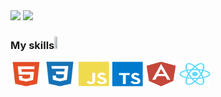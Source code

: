 <div>
  <img height="160em" src="https://github-readme-stats.vercel.app/api?username=gabrielEmilio00&count_private=true&show_icons=true&theme=radical&border_radius=10&hide_border=true" />
  <img height="160em" src="https://github-readme-stats.vercel.app/api/top-langs/?username=anuraghazra&layout=compact&theme=radical&border_radius=10&hide_border=true" />
</div>

<div>
  <h3>My skills<img src="https://emojipedia-us.s3.amazonaws.com/source/skype/289/man-technologist_1f468-200d-1f4bb.png" height="10%" width="10%" /></h3>
  <img src="https://raw.githubusercontent.com/devicons/devicon/master/icons/html5/html5-plain.svg" alt="HTML" height="40" width="50" align="center" />
  <img src="https://raw.githubusercontent.com/devicons/devicon/master/icons/css3/css3-plain.svg" alt="CSS" height="40" width="50" align="center" />
  <img src="https://raw.githubusercontent.com/devicons/devicon/master/icons/javascript/javascript-plain.svg" alt="JavaScript" height="40" width="50" align="center" />
  <img src="https://raw.githubusercontent.com/devicons/devicon/master/icons/typescript/typescript-plain.svg" alt="TypeScript" height="40" width="50" align="center" />
  <img src="https://raw.githubusercontent.com/devicons/devicon/master/icons/angularjs/angularjs-plain.svg" alt="Angular" height="40" width="50" align="center" />
  <img src="https://raw.githubusercontent.com/devicons/devicon/master/icons/react/react-original.svg" alt="React" height="40" width="50" align="center"/>
</div>

